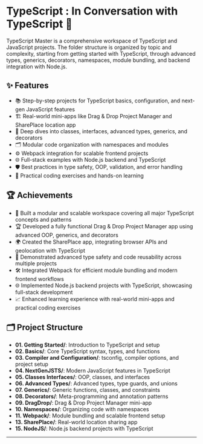 # TypeScript : In Conversation with TypeScript 🦕

TypeScript Master is a comprehensive workspace of TypeScript and JavaScript projects. The folder structure is organized by topic and complexity, starting from getting started with TypeScript, through advanced types, generics, decorators, namespaces, module bundling, and backend integration with Node.js.

## ✨ Features

- 📚 Step-by-step projects for TypeScript basics, configuration, and next-gen JavaScript features
- 🏗️ Real-world mini-apps like Drag & Drop Project Manager and SharePlace location app
- 🧩 Deep dives into classes, interfaces, advanced types, generics, and decorators
- 🗂️ Modular code organization with namespaces and modules
- ⚙️ Webpack integration for scalable frontend projects
- 🌐 Full-stack examples with Node.js backend and TypeScript
- 🛡️ Best practices in type safety, OOP, validation, and error handling
- 🚀 Practical coding exercises and hands-on learning

## 🏆 Achievements

- 🧩 Built a modular and scalable workspace covering all major TypeScript concepts and patterns
- 🏆 Developed a fully functional Drag & Drop Project Manager app using advanced OOP, generics, and decorators
- 🌍 Created the SharePlace app, integrating browser APIs and geolocation with TypeScript
- 🔄 Demonstrated advanced type safety and code reusability across multiple projects
- 🛠️ Integrated Webpack for efficient module bundling and modern frontend workflows
- 🌐 Implemented Node.js backend projects with TypeScript, showcasing full-stack development
- 📈 Enhanced learning experience with real-world mini-apps and practical coding exercises

## 🗂️ Project Structure

- **01. Getting Started/**: Introduction to TypeScript and setup
- **02. Basics/**: Core TypeScript syntax, types, and functions
- **03. Compiler and Configuration/**: tsconfig, compiler options, and project setup
- **04. NextGenJSTS/**: Modern JavaScript features in TypeScript
- **05. Classes Interfaces/**: OOP, classes, and interfaces
- **06. Advanced Types/**: Advanced types, type guards, and unions
- **07. Generics/**: Generic functions, classes, and constraints
- **08. Decorators/**: Meta-programming and annotation patterns
- **09. DragDrop/**: Drag & Drop Project Manager mini-app
- **10. Namespaces/**: Organizing code with namespaces
- **11. Webpack/**: Module bundling and scalable frontend setup
- **13. SharePlace/**: Real-world location sharing app
- **15. NodeJS/**: Node.js backend projects with TypeScript

---
